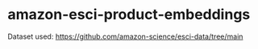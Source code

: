 # amazon-esci-product-embeddings

Dataset used: https://github.com/amazon-science/esci-data/tree/main
